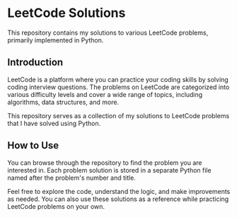 # LeetCode Solutions
This repository contains my solutions to various LeetCode problems, primarily implemented in Python.

## Introduction
LeetCode is a platform where you can practice your coding skills by solving coding interview questions. The problems on LeetCode are categorized into various difficulty levels and cover a wide range of topics, including algorithms, data structures, and more.

This repository serves as a collection of my solutions to LeetCode problems that I have solved using Python.

## How to Use
You can browse through the repository to find the problem you are interested in. Each problem solution is stored in a separate Python file named after the problem's number and title.

Feel free to explore the code, understand the logic, and make improvements as needed. You can also use these solutions as a reference while practicing LeetCode problems on your own.
